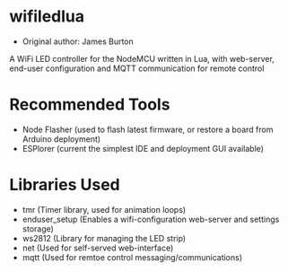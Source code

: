 # wifiledlua
- Original author: James Burton

A WiFi LED controller for the NodeMCU written in Lua, with web-server, end-user configuration and MQTT communication for remote control

# Recommended Tools
* Node Flasher (used to flash latest firmware, or restore a board from Arduino deployment)
* ESPlorer (current the simplest IDE and deployment GUI available)

# Libraries Used
* tmr (Timer library, used for animation loops)
* enduser_setup (Enables a wifi-configuration web-server and settings storage)
* ws2812 (Library for managing the LED strip)
* net (Used for self-served web-interface)
* mqtt (Used for remtoe control messaging/communications)
